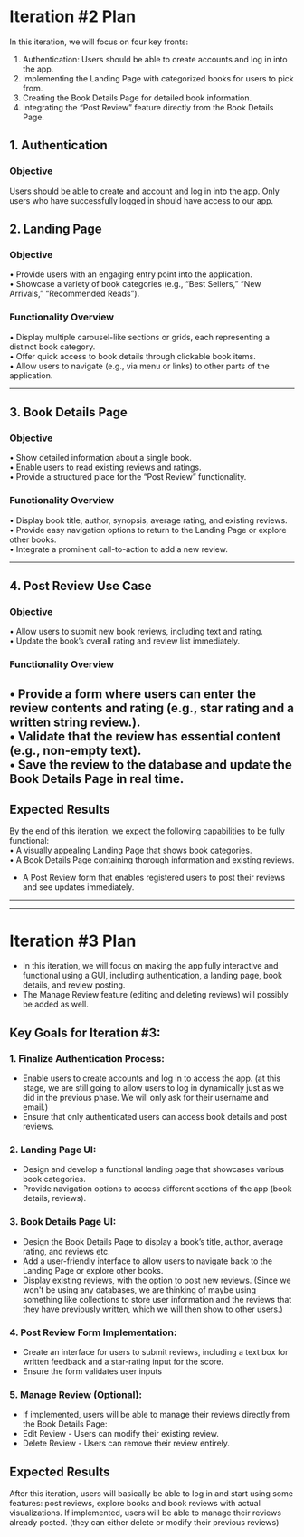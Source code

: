 # Iteration #2 Plan

In this iteration, we will focus on four key fronts:
1. Authentication: Users should be able to create accounts and log in into
   the app.
2. Implementing the Landing Page with categorized books for users to pick from.
3. Creating the Book Details Page for detailed book information.
4. Integrating the “Post Review” feature directly from the Book Details Page.

## 1. Authentication
### Objective
Users should be able to create and account and log in into the app.
Only users who have successfully logged in should have access to our app.

## 2. Landing Page

### Objective
• Provide users with an engaging entry point into the application.  
• Showcase a variety of book categories (e.g., “Best Sellers,”
“New Arrivals,” “Recommended Reads”).

### Functionality Overview
• Display multiple carousel-like sections or grids,
each representing a distinct book category.  
• Offer quick access to book details through clickable book items.  
• Allow users to navigate (e.g., via menu or links) to other parts
of the application.

---

## 3. Book Details Page

### Objective
• Show detailed information about a single book.  
• Enable users to read existing reviews and ratings.  
• Provide a structured place for the “Post Review” functionality.

### Functionality Overview
• Display book title, author, synopsis, average rating,
and existing reviews.  
• Provide easy navigation options to return to the Landing Page
or explore other books.  
• Integrate a prominent call-to-action to add a new review.

---

## 4. Post Review Use Case

### Objective
• Allow users to submit new book reviews, including text and rating.  
• Update the book’s overall rating and review list immediately.

### Functionality Overview
• Provide a form where users can enter the review
contents and rating (e.g., star rating and a written string review.).  
• Validate that the review has essential content
(e.g., non-empty text).  
• Save the review to the database and update the Book Details
Page in real time.
---


## Expected Results

By the end of this iteration, we expect the following
capabilities to be fully functional:  
• A visually appealing Landing Page that shows book categories.  
• A Book Details Page containing thorough information and existing reviews.
- A Post Review form that enables registered users
to post their reviews and see updates immediately.


---

---
# Iteration #3 Plan 
- In this iteration, we will focus on making the app fully interactive and functional using a GUI, 
including authentication, a landing page, book details, and review posting.
- The Manage Review feature (editing and deleting reviews) will possibly be added as well.

## Key Goals for Iteration #3:

### 1. Finalize Authentication Process:
- Enable users to create accounts and log in to access the app. (at this stage, we are still 
going to allow users to log in dynamically just as we did in the previous phase. 
We will only ask for their username and email.)
- Ensure that only authenticated users can access book details and post reviews.

### 2. Landing Page UI:

- Design and develop a functional landing page that showcases various book categories.
- Provide navigation options to access different sections of the app (book details, reviews).

### 3. Book Details Page UI:

- Design the Book Details Page to display a book’s title, author, average rating, and reviews etc.
- Add a user-friendly interface to allow users to navigate back to the Landing Page or explore other books.
- Display existing reviews, with the option to post new reviews. (Since we won't be using any
databases, we are thinking of maybe using something like collections to store 
user information and the reviews that they have previously written, which we will then
show to other users.)


### 4. Post Review Form Implementation:

- Create an interface for users to submit reviews, 
including a text box for written feedback and a star-rating input for the score.
- Ensure the form validates user inputs 

### 5. Manage Review (Optional):

- If implemented, users will be able to manage their reviews directly from the Book Details Page:
- Edit Review - Users can modify their existing review.
- Delete Review -  Users can remove their review entirely.


## Expected Results
After this iteration, users will basically be able to log in and start using some features:
post reviews, explore books and book reviews with actual visualizations. If implemented,
users will be able to manage their reviews already posted. (they can either delete or
modify their previous reviews)

